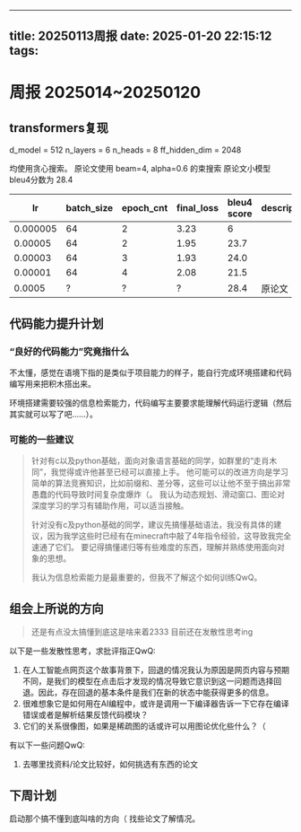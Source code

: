 
---
title: 20250113周报
date: 2025-01-20 22:15:12
tags:
---

# 周报 2025014~20250120

## transformers复现

d_model = 512
n_layers = 6
n_heads = 8
ff_hidden_dim = 2048

均使用贪心搜索。 原论文使用 beam=4, alpha=0.6 的束搜索
原论文小模型bleu4分数为 28.4

| lr       | batch_size | epoch_cnt | final_loss | bleu4 score | description |
| -------- | ---------- | --------- | ---------- | ----------- | ----------- |
| 0.000005 | 64         | 2         | 3.23       | 6           |             |
| 0.00005  | 64         | 2         | 1.95       | 23.7        |             |
| 0.00003  | 64         | 3         | 1.93       | 24.0        |             |
| 0.00001  | 64         | 4         | 2.08       | 21.5        |             |
| 0.0005   | ?          | ?         | ?          | 28.4        | 原论文      |


## 代码能力提升计划

### “良好的代码能力”究竟指什么
不太懂，感觉在语境下指的是类似于项目能力的样子，能自行完成环境搭建和代码编写用来把积木搭出来。

环境搭建需要较强的信息检索能力，代码编写主要要求能理解代码运行逻辑（然后其实就可以写了吧……）。

### 可能的一些建议

> 针对有c以及python基础，面向对象语言基础的同学，如群里的“走肖木同”，我觉得或许他甚至已经可以直接上手。
> 他可能可以的改进方向是学习简单的算法竞赛知识，比如前缀和、差分等，这些可以让他不至于搞出非常愚蠢的代码导致时间复杂度爆炸（。
> 我认为动态规划、滑动窗口、图论对深度学习的学习有辅助作用，可以适当接触。
>
> 针对没有c及python基础的同学，建议先搞懂基础语法，我没有具体的建议，因为我学这些时已经有在minecraft中敲了4年指令经验，这导致我完全速通了它们。
> 要记得搞懂递归等有些难度的东西，理解并熟练使用面向对象的思想。
>
> 我认为信息检索能力是最重要的，但我不了解这个如何训练QwQ。


## 组会上所说的方向

> 还是有点没太搞懂到底这是啥来着2333
> 目前还在发散性思考ing

以下是一些发散性思考，求批评指正QwQ:
1. 在人工智能点网页这个故事背景下，回退的情况我认为原因是网页内容与预期不同，是我们的模型在点击后才发现的情况导致它意识到这一问题而选择回退。因此，存在回退的基本条件是我们在新的状态中能获得更多的信息。
2. 很难想象它是如何用在AI编程中，或许是调用一下编译器告诉一下它存在编译错误或者是解析结果反馈代码模块？
3. 它们的关系很像图，如果是稀疏图的话或许可以用图论优化些什么？（

有以下一些问题QwQ:
1. 去哪里找资料/论文比较好，如何挑选有东西的论文

## 下周计划

启动那个搞不懂到底叫啥的方向（
找些论文了解情况。